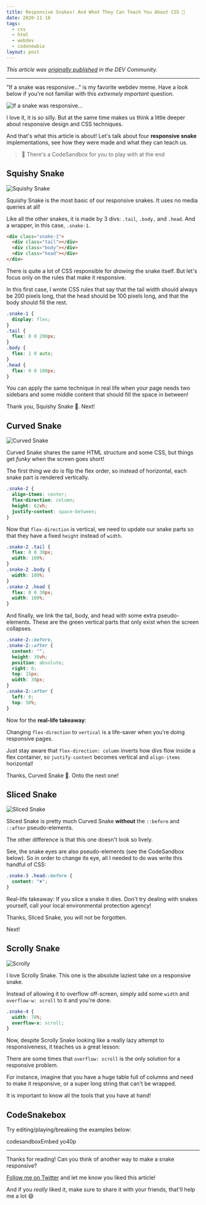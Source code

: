 ```yaml
---
title: Responsive Snakes! And What They Can Teach You About CSS 🐍
date: 2020-11-18
tags:
  - css
  - html
  - webdev
  - codenewbie
layout: post
---
```


_This article was [originally published](https://dev.to/vtrpldn/responsive-snakes-and-what-they-can-teach-us-about-css-1o02) in the DEV Community._

---

"If a snake was responsive..." is my favorite webdev meme. Have a look below if you're not familiar with this _extremely important_ question.

![If a snake was responsive...](https://dev-to-uploads.s3.amazonaws.com/i/9cszx8chv7k5yhz4bvql.png)

I love it, it is _so_ silly. But at the same time makes us think a little deeper about responsive design and CSS techniques.

And that's what this article is about! Let's talk about four **responsive snake** implementations, see how they were made and what they can teach us.

> 🚨 There's a CodeSandbox for you to play with at the end

## Squishy Snake

![Squishy Snake](https://dev-to-uploads.s3.amazonaws.com/i/ot4cfhazr84l31nvdofc.gif)

Squishy Snake is the most basic of our responsive snakes. It uses no media queries at all!

Like all the other snakes, it is made by 3 divs: `.tail`, `.body,` and `.head`. And a wrapper, in this case, `.snake-1`.

```html
<div class="snake-1">
  <div class="tail"></div>
  <div class="body"></div>
  <div class="head"></div>
</div>
```

There is quite a lot of CSS responsible for _drawing_ the snake itself. But let's focus only on the rules that make it responsive.

In this first case, I wrote CSS rules that say that the tail width should always be 200 pixels long, that the head should be 100 pixels long, and that the body should fill the rest.

```css
.snake-1 {
  display: flex;
}
.tail {
  flex: 0 0 200px;
}
.body {
  flex: 1 0 auto;
}
.head {
  flex: 0 0 100px;
}
```

You can apply the same technique in real life when your page needs two sidebars and some middle content that should fill the space in between!

Thank you, Squishy Snake 🐍. Next!

## Curved Snake

![Curved Snake](https://dev-to-uploads.s3.amazonaws.com/i/ojgrji9jrd1vvi5ywd1a.gif)

Curved Snake shares the same HTML structure and some CSS, but things get _funky_ when the screen goes short!

The first thing we do is flip the flex order, so instead of horizontal, each snake part is rendered vertically.

```css
.snake-2 {
  align-items: center;
  flex-direction: column;
  height: 62vh;
  justify-content: space-between;
}
```

Now that `flex-direction` is vertical, we need to update our snake parts so that they have a fixed `height` instead of `width`.

```css
.snake-2 .tail {
  flex: 0 0 30px;
  width: 100%;
}
.snake-2 .body {
  width: 100%;
}
.snake-2 .head {
  flex: 0 0 30px;
  width: 100%;
}
```

And finally, we link the tail, body, and head with some extra pseudo-elements. These are the green vertical parts that only exist when the screen collapses.

```css
.snake-2::before,
.snake-2::after {
  content: "";
  height: 30vh;
  position: absolute;
  right: 0;
  top: 15px;
  width: 30px;
}
.snake-2::after {
  left: 0;
  top: 50%;
}
```

Now for the **real-life takeaway**:

Changing `flex-direction` to `vertical` is a life-saver when you're doing responsive pages.

Just stay aware that `flex-direction: column` inverts how divs flow inside a flex container, so `justify-content` becomes vertical and `align-items` horizontal!

Thanks, Curved Snake 🐍. Onto the next one!

## Sliced Snake

![Sliced Snake](https://dev-to-uploads.s3.amazonaws.com/i/k9tpe7f6ta8dpbnvby86.gif)

Sliced Snake is pretty much Curved Snake **without** the `::before` and `::after` pseudo-elements.

The other difference is that this one doesn't look so lively.

See, the snake eyes are also pseudo-elements (see the CodeSandbox below). So in order to change its eye, all I needed to do was write this handful of CSS:

```css
.snake-3 .head::before {
  content: "✖";
}
```

Real-life takeaway: If you slice a snake it dies. Don't try dealing with snakes yourself, call your local environmental protection agency!

Thanks, Sliced Snake, you will not be forgotten.

Next!

## Scrolly Snake

![Scrolly](https://dev-to-uploads.s3.amazonaws.com/i/6yag645mn094nneocyd5.gif)

I love Scrolly Snake. This one is the absolute laziest take on a responsive snake.

Instead of allowing it to overflow off-screen, simply add some `width` and `overflow-w: scroll` to it and you're done.

```css
.snake-4 {
  width: 70%;
  overflow-x: scroll;
}
```

Now, despite Scrolly Snake looking like a really lazy attempt to responsiveness, it teaches us a great lesson:

There are some times that `overflow: scroll` is the only solution for a responsive problem.

For instance, imagine that you have a huge table full of columns and need to make it responsive, or a super long string that can't be wrapped.

It is important to know all the tools that you have at hand!

## CodeSnakebox

Try editing/playing/breaking the examples below:

codesandboxEmbed yo40p

---

Thanks for reading! Can you think of another way to make a snake responsive?

[Follow me on Twitter](https://twitter.com/paladini_dev) and let me know you liked this article!

And if you _really_ liked it, make sure to share it with your friends, that'll help me a lot 😄
